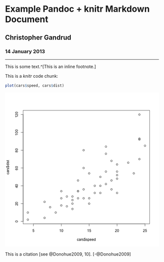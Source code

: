 # Example Pandoc + knitr Markdown Document
## Christopher Gandrud
### 14 January 2013

-----

This is some text.^[This is an inline footnote.]

This is a *knitr* code chunk:


```r
plot(cars$speed, cars$dist)
```

![plot of chunk unnamed-chunk-1](figure/unnamed-chunk-1.png) 


This is a citation [see @Donohue2009, 10]. [-@Donohue2009]
